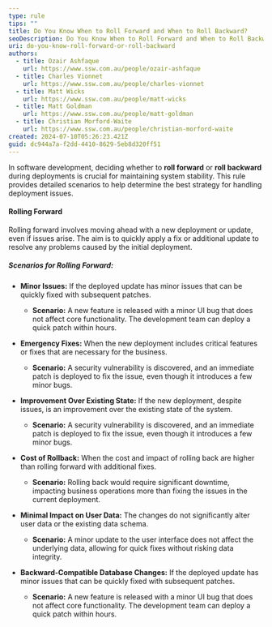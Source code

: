 ```yaml
---
type: rule
tips: ""
title: Do You Know When to Roll Forward and When to Roll Backward?
seoDescription: Do You Know When to Roll Forward and When to Roll Backward?
uri: do-you-know-roll-forward-or-roll-backward
authors:
  - title: Ozair Ashfaque
    url: https://www.ssw.com.au/people/ozair-ashfaque
  - title: Charles Vionnet
    url: https://www.ssw.com.au/people/charles-vionnet
  - title: Matt Wicks
    url: https://www.ssw.com.au/people/matt-wicks
  - title: Matt Goldman
    url: https://www.ssw.com.au/people/matt-goldman
  - title: Christian Morford-Waite
    url: https://www.ssw.com.au/people/christian-morford-waite
created: 2024-07-10T05:26:23.421Z
guid: dc944a7a-f2dd-4410-8629-5eb8d320ff51
---
```

In software development, deciding whether to **roll forward** or **roll backward** during deployments is crucial for maintaining system stability. This rule provides detailed scenarios to help determine the best strategy for handling deployment issues.

#### Rolling Forward
Rolling forward involves moving ahead with a new deployment or update, even if issues arise. The aim is to quickly apply a fix or additional update to resolve any problems caused by the initial deployment.

##### Scenarios for Rolling Forward:
- **Minor Issues:** If the deployed update has minor issues that can be quickly fixed with subsequent patches.
  - **Scenario:** A new feature is released with a minor UI bug that does not affect core functionality. The development team can deploy a quick patch within hours.

- **Emergency Fixes:** When the new deployment includes critical features or fixes that are necessary for the business.
  - **Scenario:** A security vulnerability is discovered, and an immediate patch is deployed to fix the issue, even though it introduces a few minor bugs.

- **Improvement Over Existing State:** If the new deployment, despite issues, is an improvement over the existing state of the system.
  - **Scenario:** A security vulnerability is discovered, and an immediate patch is deployed to fix the issue, even though it introduces a few minor bugs.

- **Cost of Rollback:** When the cost and impact of rolling back are higher than rolling forward with additional fixes.
  - **Scenario:** Rolling back would require significant downtime, impacting business operations more than fixing the issues in the current deployment.

- **Minimal Impact on User Data:** The changes do not significantly alter user data or the existing data schema.
  - **Scenario:** A minor update to the user interface does not affect the underlying data, allowing for quick fixes without risking data integrity.

- **Backward-Compatible Database Changes:** If the deployed update has minor issues that can be quickly fixed with subsequent patches.
  - **Scenario:** A new feature is released with a minor UI bug that does not affect core functionality. The development team can deploy a quick patch within hours.
